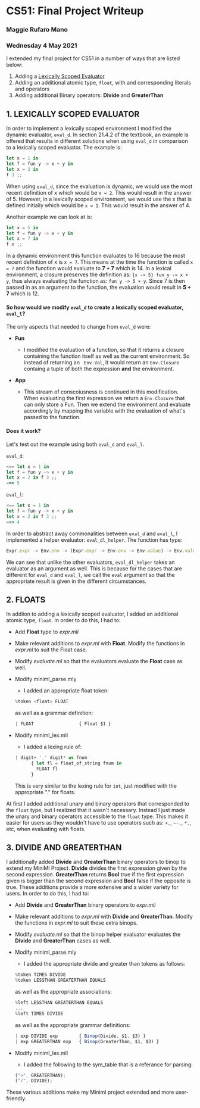 # CS51: Final Project Writeup
### Maggie Rufaro Mano
### Wednesday 4 May 2021

I extended my final project for CS51 in a number of ways that are listed below: 

1. Adding a <ins>Lexically Scoped Evaluator</ins>
2. Adding an additional atomic type, `float`, with and corresponding literals and operators
3. Adding additional Binary operators: **Divide** and **GreaterThan**

## 1. LEXICALLY SCOPED EVALUATOR

In order to implement a lexically scoped environment I modified the dynamic evaluator, `eval_d`. In section 21.4.2 of the textbook, an example is offered that results in different solutions when using `eval_d` in comparison to a lexically scoped evaluator. The example is:

```javascript
let x = 1 in 
let f = fun y -> x + y in 
let x = 2 in 
f 3 ;;
```
When using `eval_d`, since the evaluation is dynamic, we would use the most recent definition of x which would be `x = 2`. This would result in the answer of 5. However, in a lexically scoped environment, we would use the x that is defined initially which would be `x = 1`. This would result in the answer of 4. 

Another example we can look at is:

```javascript
let x = 5 in 
let f = fun y -> x + y in
let x = 7 in
f x ;;
```
In a dynamic environment this function evaluates to 16 because the most recent definition of x is `x = 7`. This means at the time the function is called `x = 7` and the function would evaluate to **7 + 7** which is 14. In a lexical environment, a closure preserves the definition as: `{x -> 5} fun y -> x + y`, thus always evaluating the function as: `fun y -> 5 + y`. Since 7 is then passed in as an argument to the function, the evaluation would result in **5 + 7** which is 12.  

#### So how would we modify `eval_d` to create a lexically scoped evaluator, `eval_l`?

The only aspects that needed to change from `eval_d` were:

- **Fun**
  - I modified the evaluation of a function, so that it returns a closure containing the function itself as well as the current environment. So instead of returning an ` Env.Val`, it would return an `Env.Closure` containg a tuple of both the expression **and** the environment. 

- **App**
  - This stream of conscoiusness is continued in this modification. When evaluating the first expression we return a `Env.Closure` that can only store a Fun. Then we extend the environment and evaluate accordingly by mapping the variable with the evaluation of what's passed to the function. 

#### Does it work?

Let's test out the example using both `eval_d` and `eval_l`.

`eval_d`:

```javascript
<== let x = 1 in 
let f = fun y -> x + y in 
let x = 2 in f 3 ;;
==> 5
```

`eval_l`:

```javascript
<== let x = 1 in 
let f = fun y -> x + y in 
let x = 2 in f 3 ;;
==> 4
```

In order to abstract away commonalities between `eval_d` and `eval_l`, I implemented a helper evaluator: `eval_dl_helper`. The function has type:

```javascript
Expr.expr -> Env.env -> (Expr.expr -> Env.env -> Env.value) -> Env.value
```
We can see that unlike the other evaluators, `eval_dl_helper` takes an evaluator as an argument as well. This is because for the cases that are different for `eval_d` and `eval_l`, we call the `eval` argument so that the appropriate result is given in the different circumstances.  

## 2. FLOATS

In addiion to adding a lexically scoped evaluator, I added an additional atomic type, `float`. In order to do this, I had to:

- Add **Float** type to *expr.mli*

- Make relevant additions to *expr.ml* with **Float**. Modify the functions in *expr.ml* to suit the Float case.

- Modify *evaluate.ml* so that the evaluators evaluate the **Float** case as well.

- Modify miniml_parse.mly
  - I added an appropriate float token: 
  ```javascript
  %token <float> FLOAT
  ```
  as well as a grammar definition:
  ```javascript
  | FLOAT                 { Float $1 }      
  ```
- Modify miniml_lex.mll
  - I added a lexing rule of:

  ```javascript
  | digit+ '.' digit* as fnum
        { let fl = float_of_string fnum in
          FLOAT fl
        }
  ```
  
  This is very similar to the lexing rule for `int`, just modified with the appropriate "." for floats. 

At first I added additional unary and binary operators that corresponded to the `float` type, but I realized that it wasn't necessary. Instead I just made the unary and binary operators accessible to the `float` type. This makes it easier for users as they wouldn't have to use operators such as: `+.`, `~-.`, `*.`, etc, when evaluating with floats.

## 3. DIVIDE AND GREATERTHAN

I additionally added **Divide** and **GreaterThan** binary operators to binop to extend my MiniMl Project. **Divide** divides the first expression given by the second expression. **GreaterThan** returns **Bool** true if the first expression given is bigger than the second expression and **Bool** false if the opposite is true. These additions provide a more extensive and a wider variety for users. In order to do this, I had to:

- Add **Divide** and **GreaterThan** binary operators to *expr.mli*

- Make relevant additions to *expr.ml* with **Divide** and **GreaterThan**. Modify the functions in *expr.ml* to suit these extra binops.

- Modify *evaluate.ml* so that the binop helper evaluator evaluates the **Divide** and **GreaterThan** cases as well.

- Modify miniml_parse.mly
  - I added the appropriate divide and greater than tokens as follows: 
  ```javascript
  %token TIMES DIVIDE
  %token LESSTHAN GREATERTHAN EQUALS
  ```
  as well as the appropriate associations:
  ```javascript
  %left LESSTHAN GREATERTHAN EQUALS
  ... 
  %left TIMES DIVIDE  
  ```
  as well as the appropriate grammar definitions:
  ```javascript
  | exp DIVIDE exp        { Binop(Divide, $1, $3) }
  | exp GREATERTHAN exp   { Binop(GreaterThan, $1, $3) }
  ```
- Modify miniml_lex.mll
  - I added the following to the sym_table that is a referance for parsing:

  ```javascript
  (">", GREATERTHAN);
  ("/", DIVIDE);
  ```
These various additions make my Miniml project extended and more user-friendly.
